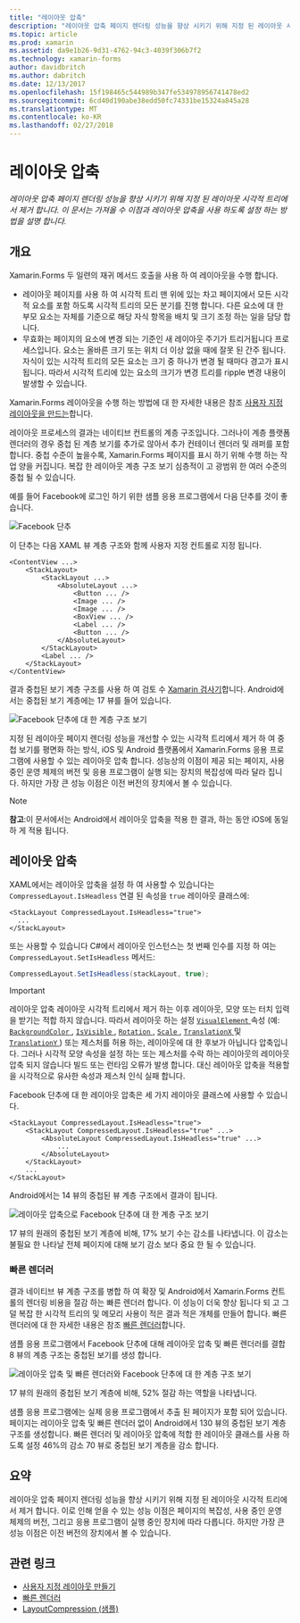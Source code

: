 ```yaml
---
title: "레이아웃 압축"
description: "레이아웃 압축 페이지 렌더링 성능을 향상 시키기 위해 지정 된 레이아웃 시각적 트리에서 제거 합니다. 이 문서는 가져올 수 이점과 레이아웃 압축을 사용 하도록 설정 하는 방법을 설명 합니다."
ms.topic: article
ms.prod: xamarin
ms.assetid: da9e1b26-9d31-4762-94c3-4039f306b7f2
ms.technology: xamarin-forms
author: davidbritch
ms.author: dabritch
ms.date: 12/13/2017
ms.openlocfilehash: 15f198465c544989b347fe534978956741478ed2
ms.sourcegitcommit: 6cd40d190abe38edd50fc74331be15324a845a28
ms.translationtype: MT
ms.contentlocale: ko-KR
ms.lasthandoff: 02/27/2018
---
```

# <a name="layout-compression"></a>레이아웃 압축

_레이아웃 압축 페이지 렌더링 성능을 향상 시키기 위해 지정 된 레이아웃 시각적 트리에서 제거 합니다. 이 문서는 가져올 수 이점과 레이아웃 압축을 사용 하도록 설정 하는 방법을 설명 합니다._

## <a name="overview"></a>개요

Xamarin.Forms 두 일련의 재귀 메서드 호출을 사용 하 여 레이아웃을 수행 합니다.

- 레이아웃 페이지를 사용 하 여 시각적 트리 맨 위에 있는 차고 페이지에서 모든 시각적 요소를 포함 하도록 시각적 트리의 모든 분기를 진행 합니다. 다른 요소에 대 한 부모 요소는 자체를 기준으로 해당 자식 항목을 배치 및 크기 조정 하는 일을 담당 합니다.
- 무효화는 페이지의 요소에 변경 되는 기준인 새 레이아웃 주기가 트리거됩니다 프로세스입니다. 요소는 올바른 크기 또는 위치 더 이상 없을 때에 잘못 된 간주 됩니다. 자식이 있는 시각적 트리의 모든 요소는 크기 중 하나가 변경 될 때마다 경고가 표시 됩니다. 따라서 시각적 트리에 있는 요소의 크기가 변경 트리를 ripple 변경 내용이 발생할 수 있습니다.

Xamarin.Forms 레이아웃을 수행 하는 방법에 대 한 자세한 내용은 참조 [사용자 지정 레이아웃을 만드는](~/xamarin-forms/user-interface/layouts/custom.md)합니다.

레이아웃 프로세스의 결과는 네이티브 컨트롤의 계층 구조입니다. 그러나이 계층 플랫폼 렌더러의 경우 중첩 된 계층 보기를 추가로 않아서 추가 컨테이너 렌더러 및 래퍼를 포함 합니다. 중첩 수준이 높을수록, Xamarin.Forms 페이지를 표시 하기 위해 수행 하는 작업 양을 커집니다. 복잡 한 레이아웃 계층 구조 보기 심층적이 고 광범위 한 여러 수준의 중첩 될 수 있습니다.

예를 들어 Facebook에 로그인 하기 위한 샘플 응용 프로그램에서 다음 단추를 것이 좋습니다.

![](layout-compression-images/facebook-button.png "Facebook 단추")

이 단추는 다음 XAML 뷰 계층 구조와 함께 사용자 지정 컨트롤로 지정 됩니다.

```xaml
<ContentView ...>
    <StackLayout>
        <StackLayout ...>
            <AbsoluteLayout ...>
                <Button ... />    
                <Image ... />
                <Image ... />
                <BoxView ... />
                <Label ... />
                <Button ... />
            </AbsoluteLayout>
        </StackLayout>
        <Label ... />
    </StackLayout>    
</ContentView>
```

결과 중첩된 보기 계층 구조를 사용 하 여 검토 수 [Xamarin 검사기](~/tools/inspector/index.md)합니다. Android에서는 중첩된 보기 계층에는 17 뷰를 들어 있습니다.

![](layout-compression-images/no-compression.png "Facebook 단추에 대 한 계층 구조 보기")

지정 된 레이아웃 페이지 렌더링 성능을 개선할 수 있는 시각적 트리에서 제거 하 여 중첩 보기를 평면화 하는 방식, iOS 및 Android 플랫폼에서 Xamarin.Forms 응용 프로그램에 사용할 수 있는 레이아웃 압축 합니다. 성능상의 이점이 제공 되는 페이지, 사용 중인 운영 체제의 버전 및 응용 프로그램이 실행 되는 장치의 복잡성에 따라 달라 집니다. 하지만 가장 큰 성능 이점은 이전 버전의 장치에서 볼 수 있습니다.

> [!NOTE]
> **참고**:이 문서에서는 Android에서 레이아웃 압축을 적용 한 결과, 하는 동안 iOS에 동일 하 게 적용 됩니다.

## <a name="layout-compression"></a>레이아웃 압축

XAML에서는 레이아웃 압축을 설정 하 여 사용할 수 있습니다는 `CompressedLayout.IsHeadless` 연결 된 속성을 `true` 레이아웃 클래스에:

```xaml
<StackLayout CompressedLayout.IsHeadless="true">
  ...
</StackLayout>   
```

또는 사용할 수 있습니다 C#에서 레이아웃 인스턴스는 첫 번째 인수를 지정 하 여는 `CompressedLayout.SetIsHeadless` 메서드:

```csharp
CompressedLayout.SetIsHeadless(stackLayout, true);
```

> [!IMPORTANT]
> 레이아웃 압축 레이아웃 시각적 트리에서 제거 하는 이후 레이아웃, 모양 또는 터치 입력을 받기는 적합 하지 않습니다. 따라서 레이아웃 하는 설정 [ `VisualElement` ](https://developer.xamarin.com/api/type/Xamarin.Forms.VisualElement/) 속성 (예: [ `BackgroundColor` ](https://developer.xamarin.com/api/property/Xamarin.Forms.VisualElement.BackgroundColor/), [ `IsVisible` ](https://developer.xamarin.com/api/property/Xamarin.Forms.VisualElement.IsVisible/), [ `Rotation` ](https://developer.xamarin.com/api/property/Xamarin.Forms.VisualElement.Rotation/), [ `Scale` ](https://developer.xamarin.com/api/property/Xamarin.Forms.VisualElement.Scale/), [ `TranslationX` ](https://developer.xamarin.com/api/property/Xamarin.Forms.VisualElement.TranslationX/) 및 [ `TranslationY` ](https://developer.xamarin.com/api/property/Xamarin.Forms.VisualElement.TranslationY/)) 또는 제스처를 허용 하는, 레이아웃에 대 한 후보가 아닙니다 압축입니다. 그러나 시각적 모양 속성을 설정 하는 또는 제스처를 수락 하는 레이아웃의 레이아웃 압축 되지 않습니다 빌드 또는 런타임 오류가 발생 합니다. 대신 레이아웃 압축을 적용할을 시각적으로 유사한 속성과 제스처 인식 실패 합니다.

Facebook 단추에 대 한 레이아웃 압축은 세 가지 레이아웃 클래스에 사용할 수 있습니다.

```xaml
<StackLayout CompressedLayout.IsHeadless="true">
    <StackLayout CompressedLayout.IsHeadless="true" ...>
        <AbsoluteLayout CompressedLayout.IsHeadless="true" ...>
            ...
        </AbsoluteLayout>
    </StackLayout>
    ...
</StackLayout>  
```

Android에서는 14 뷰의 중첩된 뷰 계층 구조에서 결과이 됩니다.

![](layout-compression-images/layout-compression.png "레이아웃 압축으로 Facebook 단추에 대 한 계층 구조 보기")

17 뷰의 원래의 중첩된 보기 계층에 비해, 17% 보기 수는 감소를 나타냅니다. 이 감소는 불필요 한 나타날 전체 페이지에 대해 보기 감소 보다 중요 한 될 수 있습니다.

### <a name="fast-renderers"></a>빠른 렌더러

결과 네이티브 뷰 계층 구조를 병합 하 여 확장 및 Android에서 Xamarin.Forms 컨트롤의 렌더링 비용을 절감 하는 빠른 렌더러 합니다. 이 성능이 더욱 향상 됩니다 되 고 그 덜 복잡 한 시각적 트리의 및 메모리 사용이 적은 결과 적은 개체를 만들어 합니다. 빠른 렌더러에 대 한 자세한 내용은 참조 [빠른 렌더러](~/xamarin-forms/internals/fast-renderers.md)합니다.

샘플 응용 프로그램에서 Facebook 단추에 대해 레이아웃 압축 및 빠른 렌더러를 결합 8 뷰의 계층 구조는 중첩된 보기를 생성 합니다.

![](layout-compression-images/layout-compression-with-fast-renderers.png "레이아웃 압축 및 빠른 렌더러와 Facebook 단추에 대 한 계층 구조 보기")

17 뷰의 원래의 중첩된 보기 계층에 비해, 52% 절감 하는 역할을 나타냅니다.

샘플 응용 프로그램에는 실제 응용 프로그램에서 추출 된 페이지가 포함 되어 있습니다. 페이지는 레이아웃 압축 및 빠른 렌더러 없이 Android에서 130 뷰의 중첩된 보기 계층 구조를 생성합니다. 빠른 렌더러 및 레이아웃 압축에 적합 한 레이아웃 클래스를 사용 하도록 설정 46%의 감소 70 뷰로 중첩된 보기 계층을 감소 합니다.

## <a name="summary"></a>요약

레이아웃 압축 페이지 렌더링 성능을 향상 시키기 위해 지정 된 레이아웃 시각적 트리에서 제거 합니다. 이로 인해 얻을 수 있는 성능 이점은 페이지의 복잡성, 사용 중인 운영 체제의 버전, 그리고 응용 프로그램이 실행 중인 장치에 따라 다릅니다. 하지만 가장 큰 성능 이점은 이전 버전의 장치에서 볼 수 있습니다.


## <a name="related-links"></a>관련 링크

- [사용자 지정 레이아웃 만들기](~/xamarin-forms/user-interface/layouts/custom.md)
- [빠른 렌더러](~/xamarin-forms/internals/fast-renderers.md)
- [LayoutCompression (샘플)](https://developer.xamarin.com/samples/xamarin-forms/userinterface/layoutcompression/)
